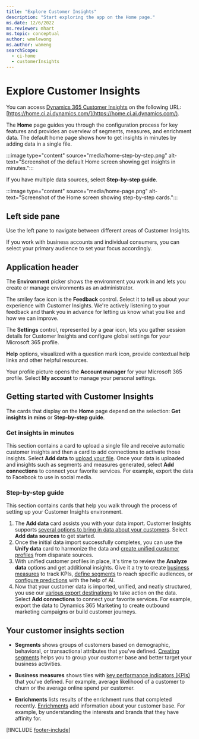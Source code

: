 ```yaml
---
title: "Explore Customer Insights"
description: "Start exploring the app on the Home page."
ms.date: 12/6/2022
ms.reviewer: mhart
ms.topic: conceptual
author: wmelewong
ms.author: wameng
searchScope: 
  - ci-home
  - customerInsights
---
```


# Explore Customer Insights

You can access [Dynamics 365 Customer Insights](https://home.ci.ai.dynamics.com/) on the following URL: [https://home.ci.ai.dynamics.com/](https://home.ci.ai.dynamics.com/).

The **Home** page guides you through the configuration process for key features and provides an overview of segments, measures, and enrichment data. The default home page shows how to get insights in minutes by adding data in a single file.

:::image type="content" source="media/home-step-by-step.png" alt-text="Screenshot of the default Home screen showing get insights in minutes.":::

If you have multiple data sources, select **Step-by-step guide**.

:::image type="content" source="media/home-page.png" alt-text="Screenshot of the Home screen showing step-by-step cards.":::

## Left side pane

Use the left pane to navigate between different areas of Customer Insights.

If you work with business accounts and individual consumers, you can select your primary audience to set your focus accordingly.

## Application header

The **Environment** picker shows the environment you work in and lets you create or manage environments as an administrator.

The smiley face icon is the **Feedback** control. Select it to tell us about your experience with Customer Insights. We're actively listening to your feedback and thank you in advance for letting us know what you like and how we can improve.

The **Settings** control, represented by a gear icon, lets you gather session details for Customer Insights and configure global settings for your Microsoft 365 profile.

**Help** options, visualized with a question mark icon, provide contextual help links and other helpful resources.

Your profile picture opens the **Account manager** for your Microsoft 365 profile. Select **My account** to manage your personal settings.

## Getting started with Customer Insights

The cards that display on the **Home** page depend on the selection: **Get insights in mins** or **Step-by-step guide**.

### Get insights in minutes

This section contains a card to upload a single file and receive automatic customer insights and then a card to add connections to activate those insights. Select **Add data** to [upload your file](data-sources-single.md). Once your data is uploaded and insights such as segments and measures generated, select **Add connections** to connect your favorite services. For example, export the data to Facebook to use in social media.

### Step-by-step guide

This section contains cards that help you walk through the process of setting up your Customer Insights environment.

1. The **Add data** card assists you with your data import. Customer Insights supports [several options to bring in data about your customers](data-sources.md). Select **Add data sources** to get started.
1. Once the initial data import successfully completes, you can use the **Unify data** card to harmonize the data and [create unified customer profiles](data-unification.md) from disparate sources. 
1. With unified customer profiles in place, it's time to review the **Analyze data** options and get additional insights. Give it a try to create [business measures](measures.md) to track KPIs, [define segments](segments.md) to reach specific audiences, or [configure predictions](predictions-overview.md) with the help of AI.
1. Now that your customer data is imported, unified, and neatly structured, you use our [various export destinations](export-destinations.md) to take action on the data. Select **Add connections** to connect your favorite services. For example, export the data to Dynamics 365 Marketing to create outbound marketing campaigns or build customer journeys. 

## Your customer insights section

- **Segments** shows groups of customers based on demographic, behavioral, or transactional attributes that you've defined. [Creating segments](segments.md) helps you to group your customer base and better target your business activities.

- **Business measures** shows tiles with [key performance indicators (KPIs)](measures.md) that you've defined. For example, average likelihood of a customer to churn or the average online spend per customer.

- **Enrichments** lists results of the enrichment runs that completed recently. [Enrichments](enrichment-hub.md) add information about your customer base. For example, by understanding the interests and brands that they have affinity for.


[!INCLUDE [footer-include](includes/footer-banner.md)]
